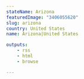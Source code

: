 ```yaml
---
stateName: Arizona
featuredImage: "3406055620"
slug: arizona
country: United States
name: Arizona|United States

outputs:
    - rss
    - html
    - browse

---
```

